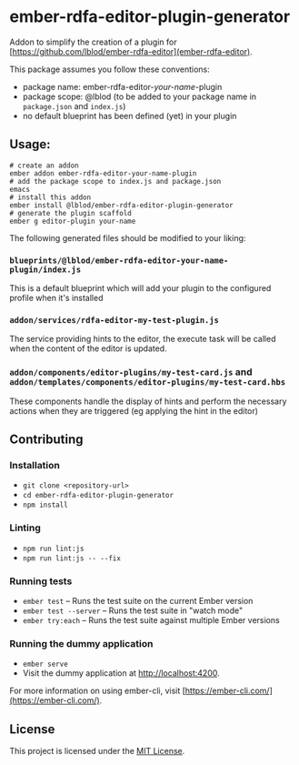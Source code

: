ember-rdfa-editor-plugin-generator
==============================================================================

Addon to simplify the creation of a plugin for [https://github.com/lblod/ember-rdfa-editor](ember-rdfa-editor).

This package assumes you follow these conventions:
 - package name: ember-rdfa-editor-*your-name*-plugin
 - package scope: @lblod (to be added to your package name in `package.json` and `index.js`)
 - no default blueprint has been defined (yet) in your plugin
 
Usage:
------------------------------------------------------------------------------
```
# create an addon
ember addon ember-rdfa-editor-your-name-plugin
# add the package scope to index.js and package.json
emacs
# install this addon
ember install @lblod/ember-rdfa-editor-plugin-generator
# generate the plugin scaffold
ember g editor-plugin your-name
```

The following generated files should be modified to your liking:

### `blueprints/@lblod/ember-rdfa-editor-your-name-plugin/index.js` 
This is a default blueprint which will add your plugin to the configured profile when it's installed

### `addon/services/rdfa-editor-my-test-plugin.js` 
The service providing hints to the editor, the execute task will be called when the content of the editor is updated. 

### `addon/components/editor-plugins/my-test-card.js` and `addon/templates/components/editor-plugins/my-test-card.hbs` 
These components handle the display of hints and perform the necessary actions when they are triggered (eg applying the hint in the editor)

Contributing
------------------------------------------------------------------------------

### Installation

* `git clone <repository-url>`
* `cd ember-rdfa-editor-plugin-generator`
* `npm install`

### Linting

* `npm run lint:js`
* `npm run lint:js -- --fix`

### Running tests

* `ember test` – Runs the test suite on the current Ember version
* `ember test --server` – Runs the test suite in "watch mode"
* `ember try:each` – Runs the test suite against multiple Ember versions

### Running the dummy application

* `ember serve`
* Visit the dummy application at [http://localhost:4200](http://localhost:4200).

For more information on using ember-cli, visit [https://ember-cli.com/](https://ember-cli.com/).

License
------------------------------------------------------------------------------

This project is licensed under the [MIT License](LICENSE.md).
